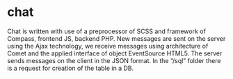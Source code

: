 # chat
Chat is written with use of a preprocessor of SCSS and framework of Compass, frontend JS, backend PHP. New messages are sent on the server using the Ajax technology, we receive messages using architecture of Comet and the applied interface of object EventSource HTML5. The server sends messages on the client in the JSON format. In the “/sql” folder there is a request for creation of the table in a DB.
